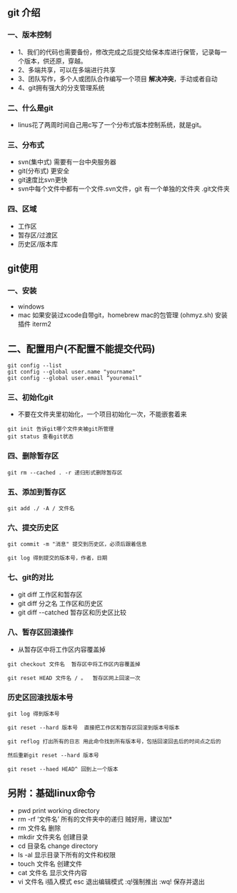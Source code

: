 ## git 介绍
### 一、版本控制
- 1、我们的代码也需要备份，修改完成之后提交给保本库进行保管，记录每一个版本，供还原，穿越。
- 2、多端共享，可以在多端进行共享
- 3、团队写作，多个人或团队合作编写一个项目 **解决冲突**，手动或者自动
- 4、git拥有强大的分支管理系统

### 二、什么是git
- linus花了两周时间自己用c写了一个分布式版本控制系统，就是git。

### 三、分布式
- svn(集中式) 需要有一台中央服务器
- git(分布式) 更安全
- git速度比svn更快
- svn中每个文件中都有一个文件.svn文件，git 有一个单独的文件夹 .git文件夹

### 四、区域
- 工作区
- 暂存区/过渡区
- 历史区/版本库

## git使用
### 一、安装
- windows
- mac 如果安装过xcode自带git，homebrew mac的包管理 (ohmyz.sh) 安装插件 iterm2

## 二、配置用户(不配置不能提交代码)
```
git config --list
git config --global user.name "yourname"
git config --global user.email “youremail”
```

### 三、初始化git
- 不要在文件夹里初始化，一个项目初始化一次，不能嵌套着来
```
git init 告诉git哪个文件夹被git所管理
git status 查看git状态
```
### 四、删除暂存区
```
git rm --cached . -r 递归形式删除暂存区
```
### 五、添加到暂存区
```
git add ./ -A / 文件名
```
### 六、提交历史区
```
git commit -m "消息" 提交到历史区，必须后跟着信息

git log 得到提交的版本号，作者，日期
```
### 七、git的对比
- git diff 工作区和暂存区
- git diff 分之名 工作区和历史区
- git diff --catched 暂存区和历史区比较

### 八、暂存区回滚操作
- 从暂存区中将工作区内容覆盖掉
```
git checkout 文件名  暂存区中将工作区内容覆盖掉

git reset HEAD 文件名 / 。  暂存区网上回滚一次
```

### 历史区回滚找版本号
```
git log 得到版本号

git reset --hard 版本号  直接把工作区和暂存区回滚到版本号版本

git reflog 打出所有的日志 用此命令找到所有版本号，包括回滚回去后的时间点之后的

然后重新git reset --hard 版本号

git reset --haed HEAD^ 回到上一个版本
```
## 另附：基础linux命令
- pwd print working directory
- rm -rf ‘文件名’ 所有的文件夹中的递归 贼好用，建议加*
- rm 文件名 删除
- mkdir 文件夹名 创建目录
- cd 目录名 change directory
- ls -al 显示目录下所有的文件和权限
- touch 文件名 创建文件
- cat 文件名 显示文件内容
- vi 文件名 i插入模式 esc 退出编辑模式 :q!强制推出  :wq! 保存并退出
